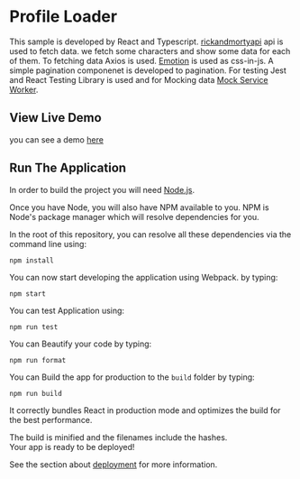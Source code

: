 # Profile Loader

This sample is developed by React and Typescript. [rickandmortyapi](rickandmortyapi.com) api is used to fetch data. we fetch some characters and show some data for each of them. To fetching data Axios is used. [Emotion](https://emotion.sh/docs/introduction) is used as css-in-js. A simple pagination componenet is developed to pagination. For testing Jest and React Testing Library is used and for Mocking data [Mock Service Worker](https://mswjs.io/docs/api/setup-server).


## View Live Demo

you can see a demo [here](https://61880d9667d5408e0b074b05--elastic-blackwell-8a3596.netlify.app/)


## Run The Application

In order to build the project you will need [Node.js](https://nodejs.org/en/).

Once you have Node, you will also have NPM available to you. NPM is Node's
package manager which will resolve dependencies for you.

In the root of this repository, you can resolve all these dependencies via
the command line using:

    npm install
    
You can now start developing the application using Webpack. by typing:

    npm start

You can test Application using:

    npm run test
    
You can Beautify your code by typing:

    npm run format
    
You can Build the app for production to the `build` folder by typing:

    npm run build
    
It correctly bundles React in production mode and optimizes the build for the best performance.

The build is minified and the filenames include the hashes.\
Your app is ready to be deployed!

See the section about [deployment](https://facebook.github.io/create-react-app/docs/deployment) for more information.

